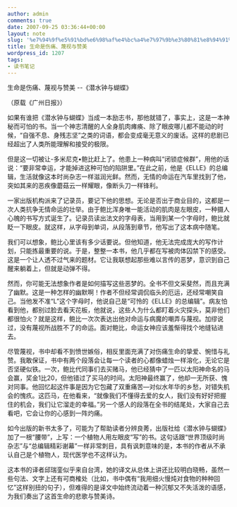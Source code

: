 ```yaml
---
author: admin
comments: true
date: 2007-09-25 03:36:44+00:00
layout: note
slug: '%e7%94%9f%e5%91%bd%e6%98%af%e4%bc%a4%e7%97%9b%e3%80%81%e8%94%91%e8%a7%86%e4%b8%8e%e8%b5%9e%e7%be%8e'
title: 生命是伤痛、蔑视与赞美
wordpress_id: 1207
tags:
- 读书笔记
---
```


生命是伤痛、蔑视与赞美
--《潜水钟与蝴蝶》

（原载《广州日报》）

如果有谁把《潜水钟与蝴蝶》当成一本励志书，那他就错了，事实上，这是一本神秘而可怕的书。当一个神志清醒的人全身肌肉瘫痪、除了眼皮哪儿都不能动的时候，“自强不息、身残志坚”之类的词语，都会变成毫无意义的废话。这样的悲剧已经超出了人类所能理解和接受的极限。

但是这一切被让-多米尼克•鲍比赶上了。他患上一种病叫“闭锁症候群”，用他的话说：“要非常幸运，才能掉进这种可怕的陷阱里。”在此之前，他是《ELLE》的总编辑，生活就像这本时尚杂志一样滋润光鲜。然而，无情的命运在汽车里找到了他，突如其来的恶疾像蘑菇云一样耀眼，像断头刀一样锋利。

一家出版机构派来了记录员，要记下他的思想。无论是否出于商业目的，这都是一次人类抗争无情命运的壮举。由于鲍比浑身唯一能活动的肌肉是左眼皮，一种摄人心魄的书写方式诞生了。记录员读出法文的字母表，当用到某一个字母时，鲍比就眨一下眼皮。就这样，从字母到单词，从段落到章节，他写出了这本病中随笔。

我们可以想象，鲍比心里该有多少话要说。但他知道，他无法完成庞大的写作计划，只能拣最重要的说。于是，整整一本书，他几乎都在写被肉体囚禁下的感受。这是一个让人透不过气来的题材。它让我联想起那些难以言传的恶梦，意识到自己醒来躺着上，但就是动弹不得。

然而，你可能无法想象作者是如何描写这些恶梦的。全书不但文采斐然，而且充满了幽默。这是一种怎样的幽默啊！作者不但经常调侃临头的厄运，还经常嘲笑自己。当他发不准“L”这个字母时，他说自己是“可怜的《ELLE》的总编辑”。病友怕看到他，都别过脸去看天花板，他就说，这些人为什么都盯着火灾探头，莫非他们都很怕火？就是这样，鲍比一次次表达出他对命运与病魔的嘲弄与蔑视。加缪说过，没有蔑视所战胜不了的命运。面对鲍比，命运女神应该羞惭得找个地缝钻进去。

尽管蔑视，书中却看不到愤世嫉俗，相反里面充满了对伤痛生命的挚爱、惋惜与礼赞。我敢保证，书中有两个段落会让每一个读者的心都像蜡烛一样溶化，无论它是否坚硬似铁。一次，鲍比代同事们去买赌马，他已经猜中了一匹以太阳神命名的马会赢，奖金1比20，但他错过了买马的时间。太阳神最终赢了，他却一无所获、愧对同事。他回忆起这件事是因为它包藏了双重痛苦—对似水年华的乡愁，对错失机会的愧疚。这匹马，在他看来，“就像我们不懂得去爱的女人，我们没有好好把握住的机会，我们让它溜走的幸福。”另一个感人的段落在全书的结尾处，大家自己去看吧，它会让你的心感到一阵灼痛。

如今出版的新书太多了，可能为了帮助读者分辨良莠，出版社给《潜水钟与蝴蝶》加了一根“腰带”，上写：一个植物人用左眼皮“写”的书。这句话跟“世界顶级时尚杂志”与“总编辑精彩谢幕”一样非常刺目，具有讽刺意味的是，本书的作者从不承认自己是个植物人，现代医学也不这样认为。

这本书的译者邱瑞銮似乎来自台湾，她的译文从总体上讲还比较明白晓畅，虽然一些句法、文字上还有可商榷处（比如，书中偶有“我用细火慢炖对食物的种种回忆”这样别扭的句子），但难得的是译文中始终流动着一种沉郁又不失活泼的语感，为我们奏出了这首生命的悲歌与赞美诗。
